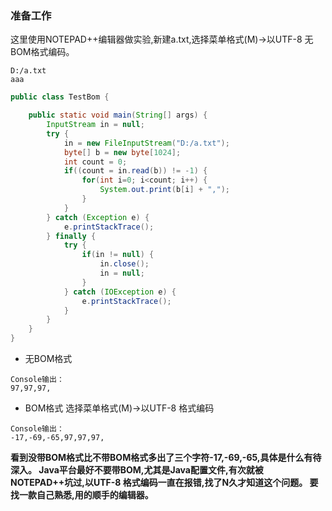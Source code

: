 ### 准备工作
这里使用NOTEPAD++编辑器做实验,新建a.txt,选择菜单格式(M)->以UTF-8 无BOM格式编码。
```
D:/a.txt
aaa
```
```java
public class TestBom {

    public static void main(String[] args) {
        InputStream in = null;
        try {
            in = new FileInputStream("D:/a.txt");
            byte[] b = new byte[1024];
            int count = 0;
            if((count = in.read(b)) != -1) {
                for(int i=0; i<count; i++) {
                    System.out.print(b[i] + ",");
                }
            }
        } catch (Exception e) {
            e.printStackTrace();
        } finally {
            try {
                if(in != null) {
                    in.close();
                    in = null;
                }
            } catch (IOException e) {
                e.printStackTrace();
            }
        }
    }
}
```
* 无BOM格式
```
Console输出：
97,97,97,
```

* BOM格式
选择菜单格式(M)->以UTF-8 格式编码
```
Console输出：
-17,-69,-65,97,97,97,
```

**看到没带BOM格式比不带BOM格式多出了三个字符-17,-69,-65,具体是什么有待深入。
Java平台最好不要带BOM,尤其是Java配置文件,有次就被NOTEPAD++坑过,以UTF-8 格式编码一直在报错,找了N久才知道这个问题。
要找一款自己熟悉,用的顺手的编辑器。**